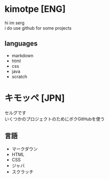 # kimotpe [ENG]
hi im serg <br>
i do use github for some projects
## languages
- markdown
- html
- css
- java
- scratch

# キモッペ [JPN]
セルグです <br>
いくつかのプロジェクトのためにボクGitHubを使う
## 言語
- マークダウン
- HTML
- CSS
- ジャバ
- スクラッチ
